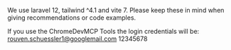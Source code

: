 We use laravel 12, tailwind ^4.1 and vite 7. 
Please keep these in mind when giving recommendations or code examples.

If you use the ChromeDevMCP Tools the login credentials will be:
rouven.schuessler1@googlemail.com
12345678